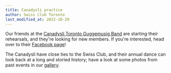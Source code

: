 ```yaml
---
title: Canadysli practice
author: Swiss Club Toronto
last_modified_at: 2022-10-29
---
```


Our friends at the [Canadysli Toronto Guggemusig Band][canadysli] are starting
their rehearsals, and they're looking for new members. If you're interested,
head over to their [Facebook page][fb]!

The Canadysli have close ties to the Swiss Club, and their annual dance can
look back at a long and storied history; have a look at some photos from past
events in our [gallery].

[canadysli]: <http://www.canadysli.com/>
[fb]: <https://www.facebook.com/events/864365888271618>
[gallery]: <{% link _pages/gallery.md %}>
